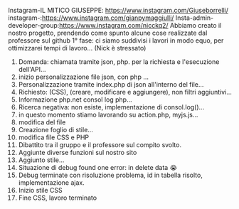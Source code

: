 Instagram-IL MITICO GIUSEPPE: https://www.instagram.com/Giuseborrelli/  instagram-:https://www.instagram.com/gianpymaggiulli/  Insta-admin-developer-group:https://www.instagram.com/nicckq2/
Abbiamo creato il nostro progetto, prendendo come spunto alcune cose realizzate dal professore sul github
1° fase: ci siamo suddivisi i lavori in modo equo, per ottimizzarei tempi di lavoro... (Nick è stressato)
01. Domanda: chiamata tramite json, php. per la richiesta e l'esecuzione dell'API...
02. inizio personalizzazione file json, con php ...
03. Personalizzazione tramite index.php di json all'interno del file...
04. Richiesto: (CSS), (creare, modificare e aggiungere), non filtri aggiuntivi...
05. Informazione php.net consol log php...
06. Ricerca negativa: non esiste, implementazione di consol.log()...
07. in questo momento stiamo lavorando su action.php, myjs.js...
08. modifica del file 
09. Creazione foglio di stile...
10. modifica file CSS e PHP
11. Dibattito tra il gruppo e il professore sul compito svolto.
12. Aggiunte diverse funzioni sul  nostro sito
13. Aggiunto stile...
14. Situazione di debug found one error: in delete data  😭
15. Debug terminate con risoluzione problema, id in tabella risolto, implementazione ajax.
16. Inizio stile CSS
17. Fine CSS, lavoro terminato
